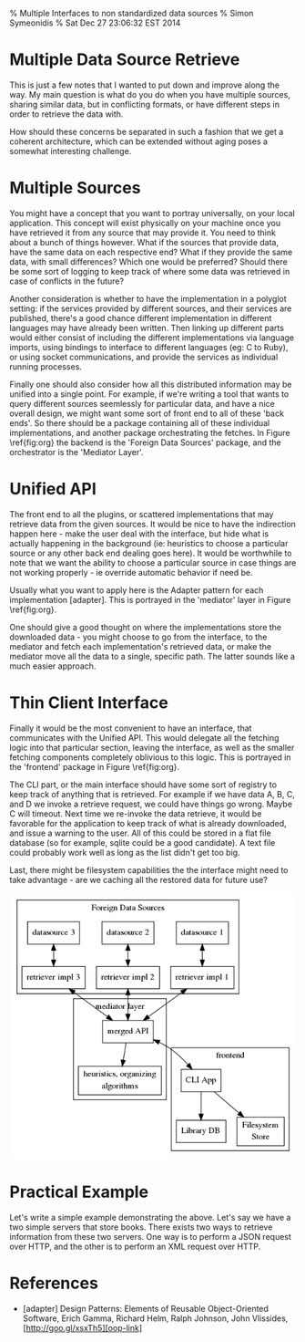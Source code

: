 % Multiple Interfaces to non standardized data sources
% Simon Symeonidis
% Sat Dec 27 23:06:32 EST 2014

# Multiple Data Source Retrieve

This is just a few notes that I wanted to put down and improve along the way. My
main question is what do you do when you have multiple sources, sharing similar
data, but in conflicting formats, or have different steps in order to retrieve
the data with.

How should these concerns be separated in such a fashion that we get a coherent
architecture, which can be extended without aging poses a somewhat interesting
challenge.

# Multiple Sources

You might have a concept that you want to portray universally, on your local
application. This concept will exist physically on your machine once you have
retrieved it from any source that may provide it. You need to think about a
bunch of things however. What if the sources that provide data, have the same
data on each respective end? What if they provide the same data, with small
differences? Which one would be preferred? Should there be some sort of logging
to keep track of where some data was retrieved in case of conflicts in the
future?

Another consideration is whether to have the implementation in a polyglot
setting: if the services provided by different sources, and their services are
published, there's a good chance different implementation in different languages
may have already been written. Then linking up different parts would either
consist of including the different implementations via language imports, using
bindings to interface to different languages (eg: C to Ruby), or using socket
communications, and provide the services as individual running processes.

Finally one should also consider how all this distributed information may be
unified into a single point. For example, if we're writing a tool that wants to
query different sources seemlessly for particular data, and have a nice overall
design, we might want some sort of front end to all of these 'back ends'. So
there should be a package containing all of these individual implementations,
and another package orchestrating the fetches. In Figure \ref{fig:org} the
backend is the 'Foreign Data Sources' package, and the orchestrator is the
'Mediator Layer'.

# Unified API

The front end to all the plugins, or scattered implementations that may retrieve
data from the given sources. It would be nice to have the indirection happen
here - make the user deal with the interface, but hide what is actually
happening in the background (ie: heuristics to choose a particular source or any
other back end dealing goes here). It would be worthwhile to note that we want
the ability to choose a particular source in case things are not working
properly - ie override automatic behavior if need be.

Usually what you want to apply here is the Adapter pattern for each
implementation [adapter]. This is portrayed in the 'mediator' layer in Figure
\ref{fig:org}.

One should give a good thought on where the implementations store the downloaded
data - you might choose to go from the interface, to the mediator and fetch each
implementation's retrieved data, or make the mediator move all the data to a
single, specific path. The latter sounds like a much easier approach.

# Thin Client Interface

Finally it would be the most convenient to have an interface, that communicates
with the Unified API. This would delegate all the fetching logic into that
particular section, leaving the interface, as well as the smaller fetching
components completely oblivious to this logic. This is portrayed in the
'frontend' package in Figure \ref{fig:org}.

The CLI part, or the main interface should have some sort of registry to keep
track of anything that is retrieved. For example if we have data A, B, C, and D
we invoke a retrieve request, we could have things go wrong. Maybe C will
timeout. Next time we re-invoke the data retrieve, it would be favorable for the
application to keep track of what is already downloaded, and issue a warning to
the user. All of this could be stored in a flat file database (so for example,
sqlite could be a good candidate). A text file could probably work well as long
as the list didn't get too big.

Last, there might be filesystem capabilities the the interface might need to
take advantage - are we caching all the restored data for future use?

![Overall Organization\label{fig:org}](fig/mainfig.png)

# Practical Example

Let's write a simple example demonstrating the above. Let's say we have a two
simple servers that store books. There exists two ways to retrieve information
from these two servers. One way is to perform a JSON request over HTTP, and the
other is to perform an XML request over HTTP.

# References

- \[adapter\] Design Patterns: Elements of Reusable Object-Oriented Software,
  Erich Gamma, Richard Helm, Ralph Johnson, John Vlissides,
  [http://goo.gl/xsxTh5][oop-link]

[oop-link]: http://goo.gl/xsxTh5
